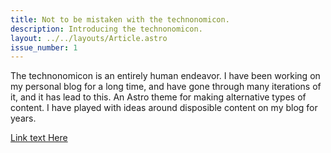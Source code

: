 ```yaml
---
title: Not to be mistaken with the technonomicon.
description: Introducing the technonomicon.
layout: ../../layouts/Article.astro
issue_number: 1
---
```


The technonomicon is an entirely human endeavor. I have been working on my personal blog for a long time,
and have gone through many iterations of it, and it has lead to this. An Astro theme for making alternative types
of content. I have played with ideas around disposible content on my blog for years.

[Link text Here](https://link-url-here.org)
